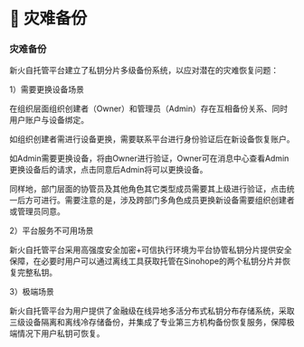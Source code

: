 # 🔏 灾难备份

### 灾难备份

新火自托管平台建立了私钥分片多级备份系统，以应对潜在的灾难恢复问题：

1）需要更换设备场景

在组织层面组织创建者（Owner）和管理员（Admin）存在互相备份关系、同时用户账户与设备绑定。

如组织创建者需进行设备更换，需要联系平台进行身份验证后在新设备恢复账户。

如Admin需要更换设备，将由Owner进行验证，Owner可在消息中心查看Admin更换设备后的请求，点击同意后Admin将可以更换设备。

同样地，部门层面的协管员及其他角色其它类型成员需要其上级进行验证，点击统一后方可进行。需要注意的是，涉及跨部门多角色成员更换新设备需要组织创建者或管理员同意。

2）平台服务不可用场景

新火自托管平台采用高强度安全加密+可信执行环境为平台协管私钥分片提供安全保障，在必要时用户可以通过离线工具获取托管在Sinohope的两个私钥分片并恢复完整私钥。

3）极端场景

新火自托管平台为用户提供了金融级在线异地多活分布式私钥分布存储系统，采取三级设备隔离和离线冷存储备份，并集成了专业第三方机构备份恢复服务，保障极端情况下用户私钥可恢复。

